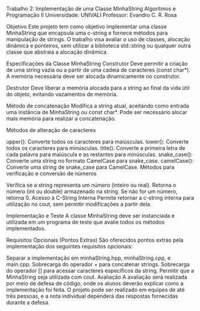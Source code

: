 Trabalho 2: Implementação de uma Classe MinhaString
Algoritmos e Programação II
Universidade: UNIVALI
Professor: Evandro C. R. Rosa

Objetivo
Este projeto tem como objetivo implementar uma classe MinhaString que encapsula uma c-string e fornece métodos para manipulação de strings. O trabalho visa avaliar o uso de classes, alocação dinâmica e ponteiros, sem utilizar a biblioteca std::string ou qualquer outra classe que abstraia a alocação dinâmica.

Especificações da Classe MinhaString
Construtor
Deve permitir a criação de uma string vazia ou a partir de uma cadeia de caracteres (const char\*). A memória necessária deve ser alocada dinamicamente no construtor.

Destrutor
Deve liberar a memória alocada para a string ao final da vida útil do objeto, evitando vazamentos de memória.

Método de concatenação
Modifica a string atual, aceitando como entrada uma instância de MinhaString ou const char\*. Pode ser necessário alocar mais memória para realizar a concatenação.

Métodos de alteração de caracteres

upper(): Converte todos os caracteres para maiúsculas.
lower(): Converte todos os caracteres para minúsculas.
title(): Converte a primeira letra de cada palavra para maiúscula e as restantes para minúsculas.
snake_case(): Converte uma string no formato CamelCase para snake_case.
camelCase(): Converte uma string de snake_case para CamelCase.
Métodos para verificação e conversão de números

Verifica se a string representa um número (inteiro ou real).
Retorna o número (int ou double) armazenado na string. Se não for um número, retorna 0.
Acesso à C-String Interna
Permite retornar a c-string interna para utilização no cout, sem permitir modificações a partir dela.

Implementação e Teste
A classe MinhaString deve ser instanciada e utilizada em um programa de teste que avalie todos os métodos implementados.

Requisitos Opcionais (Pontos Extras)
São oferecidos pontos extras pela implementação dos seguintes requisitos opcionais:

Separar a implementação em minhaString.hpp, minhaString.cpp, e main.cpp.
Sobrecarga do operador + para concatenar strings.
Sobrecarga do operador [] para acessar caracteres específicos da string.
Permitir que a MinhaString seja utilizada com cout.
Avaliação
A avaliação será realizada por meio de defesa de código, onde os alunos deverão explicar como a implementação foi feita. O projeto pode ser realizado em equipes de até três pessoas, e a nota individual dependerá das respostas fornecidas durante a defesa.
